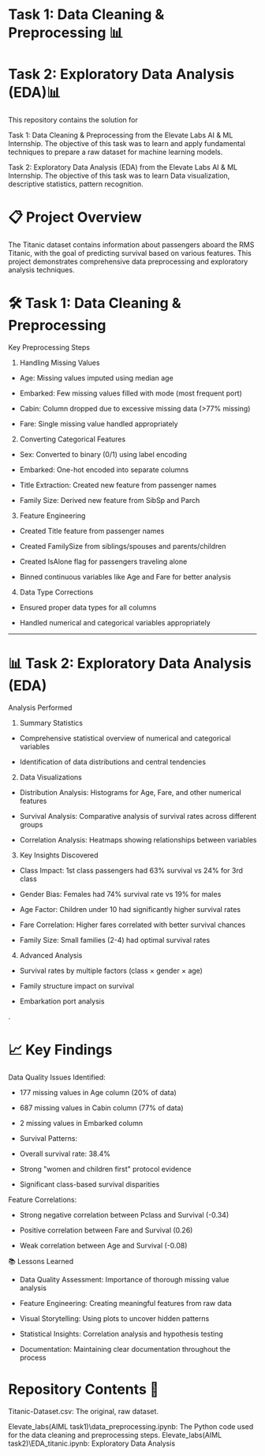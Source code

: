 
# Task 1: Data Cleaning & Preprocessing 📊
# Task 2: Exploratory Data Analysis (EDA)📊
This repository contains the solution for 

Task 1: Data Cleaning & Preprocessing from the Elevate Labs AI & ML Internship. The objective of this task was to learn and apply fundamental techniques to prepare a raw dataset for machine learning models.

Task 2: Exploratory Data Analysis (EDA) from the Elevate Labs AI & ML Internship. The objective of this task was to learn Data visualization, descriptive statistics, pattern recognition.


# 📋 Project Overview
The Titanic dataset contains information about passengers aboard the RMS Titanic, with the goal of predicting survival based on various features. This project demonstrates comprehensive data preprocessing and exploratory analysis techniques.


# 🛠️ Task 1: Data Cleaning & Preprocessing
Key Preprocessing Steps
1. Handling Missing Values
- Age: Missing values imputed using median age

- Embarked: Few missing values filled with mode (most frequent port)

- Cabin: Column dropped due to excessive missing data (>77% missing)

- Fare: Single missing value handled appropriately

2. Converting Categorical Features
- Sex: Converted to binary (0/1) using label encoding

- Embarked: One-hot encoded into separate columns

- Title Extraction: Created new feature from passenger names

- Family Size: Derived new feature from SibSp and Parch

3. Feature Engineering
- Created Title feature from passenger names

- Created FamilySize from siblings/spouses and parents/children

- Created IsAlone flag for passengers traveling alone

- Binned continuous variables like Age and Fare for better analysis

4. Data Type Corrections
- Ensured proper data types for all columns

- Handled numerical and categorical variables appropriately

---

# 📊 Task 2: Exploratory Data Analysis (EDA)
Analysis Performed
1. Summary Statistics
- Comprehensive statistical overview of numerical and categorical variables

- Identification of data distributions and central tendencies

2. Data Visualizations
- Distribution Analysis: Histograms for Age, Fare, and other numerical features

- Survival Analysis: Comparative analysis of survival rates across different groups

- Correlation Analysis: Heatmaps showing relationships between variables

3. Key Insights Discovered
- Class Impact: 1st class passengers had 63% survival vs 24% for 3rd class

- Gender Bias: Females had 74% survival rate vs 19% for males

- Age Factor: Children under 10 had significantly higher survival rates

- Fare Correlation: Higher fares correlated with better survival chances

- Family Size: Small families (2-4) had optimal survival rates

4. Advanced Analysis
- Survival rates by multiple factors (class × gender × age)

- Family structure impact on survival

- Embarkation port analysis

.
# 📈 Key Findings
Data Quality Issues Identified:
- 177 missing values in Age column (20% of data)

- 687 missing values in Cabin column (77% of data)

- 2 missing values in Embarked column

- Survival Patterns:
- Overall survival rate: 38.4%

- Strong "women and children first" protocol evidence

- Significant class-based survival disparities

Feature Correlations:
+ Strong negative correlation between Pclass and Survival (-0.34)

+ Positive correlation between Fare and Survival (0.26)

+ Weak correlation between Age and Survival (-0.08)


📚 Lessons Learned
* Data Quality Assessment: Importance of thorough missing value analysis

* Feature Engineering: Creating meaningful features from raw data

* Visual Storytelling: Using plots to uncover hidden patterns

* Statistical Insights: Correlation analysis and hypothesis testing

* Documentation: Maintaining clear documentation throughout the process

# Repository Contents 📂
Titanic-Dataset.csv: The original, raw dataset.

Elevate_labs(AIML task1)\data_preprocessing.ipynb: The Python code used for the data cleaning and preprocessing steps.
Elevate_labs(AIML task2)\EDA_titanic.ipynb:  Exploratory Data Analysis

